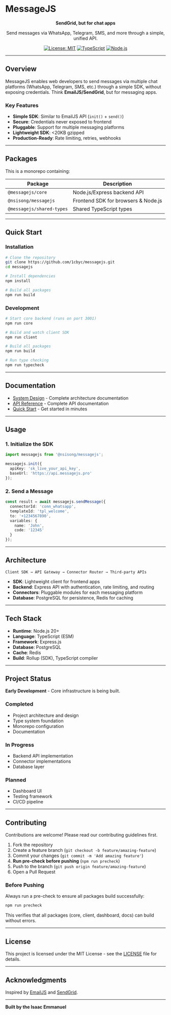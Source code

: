 # MessageJS

<div align="center">

**SendGrid, but for chat apps**

Send messages via WhatsApp, Telegram, SMS, and more through a simple, unified API.

[![License: MIT](https://img.shields.io/badge/License-MIT-yellow.svg)](https://opensource.org/licenses/MIT)
[![TypeScript](https://img.shields.io/badge/TypeScript-5.3+-blue.svg)](https://www.typescriptlang.org/)
[![Node.js](https://img.shields.io/badge/Node.js-20+-green.svg)](https://nodejs.org/)

</div>

---

## Overview

MessageJS enables web developers to send messages via multiple chat platforms (WhatsApp, Telegram, SMS, etc.) through a simple SDK, without exposing credentials. Think **EmailJS/SendGrid**, but for messaging apps.

### Key Features

- **Simple SDK**: Similar to EmailJS API (`init()` + `send()`)
- **Secure**: Credentials never exposed to frontend
- **Pluggable**: Support for multiple messaging platforms
- **Lightweight SDK**: <20KB gzipped
- **Production-Ready**: Rate limiting, retries, webhooks

---

## Packages

This is a monorepo containing:

| Package | Description |
|---------|-------------|
| `@messagejs/core` | Node.js/Express backend API |
| `@nsisong/messagejs` | Frontend SDK for browsers & Node.js |
| `@messagejs/shared-types` | Shared TypeScript types |

---

## Quick Start

### Installation

```bash
# Clone the repository
git clone https://github.com/1cbyc/messagejs.git
cd messagejs

# Install dependencies
npm install

# Build all packages
npm run build
```

### Development

```bash
# Start core backend (runs on port 3001)
npm run core

# Build and watch client SDK
npm run client

# Build all packages
npm run build

# Run type checking
npm run typecheck
```

---

## Documentation

- [System Design](docs/system_design.txt) - Complete architecture documentation
- [API Reference](docs/API_REFERENCE.md) - Complete API documentation
- [Quick Start](docs/QUICK_START.md) - Get started in minutes

---

## Usage

### 1. Initialize the SDK

```typescript
import messagejs from '@nsisong/messagejs';

messagejs.init({
  apiKey: 'sk_live_your_api_key',
  baseUrl: 'https://api.messagejs.pro'
});
```

### 2. Send a Message

```typescript
const result = await messagejs.sendMessage({
  connectorId: 'conn_whatsapp',
  templateId: 'tpl_welcome',
  to: '+1234567890',
  variables: {
    name: 'John',
    code: '12345'
  }
});
```

---

## Architecture

```
Client SDK → API Gateway → Connector Router → Third-party APIs
```

- **SDK**: Lightweight client for frontend apps
- **Backend**: Express API with authentication, rate limiting, and routing
- **Connectors**: Pluggable modules for each messaging platform
- **Database**: PostgreSQL for persistence, Redis for caching

---

## Tech Stack

- **Runtime**: Node.js 20+
- **Language**: TypeScript (ESM)
- **Framework**: Express.js
- **Database**: PostgreSQL
- **Cache**: Redis
- **Build**: Rollup (SDK), TypeScript compiler

---

## Project Status

**Early Development** - Core infrastructure is being built.

### Completed
- Project architecture and design
- Type system foundation
- Monorepo configuration
- Documentation

### In Progress
- Backend API implementation
- Connector implementations
- Database layer

### Planned
- Dashboard UI
- Testing framework
- CI/CD pipeline

---

## Contributing

Contributions are welcome! Please read our contributing guidelines first.

1. Fork the repository
2. Create a feature branch (`git checkout -b feature/amazing-feature`)
3. Commit your changes (`git commit -m 'Add amazing feature'`)
4. **Run pre-check before pushing** (`npm run precheck`)
5. Push to the branch (`git push origin feature/amazing-feature`)
6. Open a Pull Request

### Before Pushing

Always run a pre-check to ensure all packages build successfully:

```bash
npm run precheck
```

This verifies that all packages (core, client, dashboard, docs) can build without errors.

---

## License

This project is licensed under the MIT License - see the [LICENSE](LICENSE) file for details.

---

## Acknowledgments

Inspired by [EmailJS](https://www.emailjs.com/) and [SendGrid](https://sendgrid.com/).

---

**Built by the Isaac Emmanuel**
